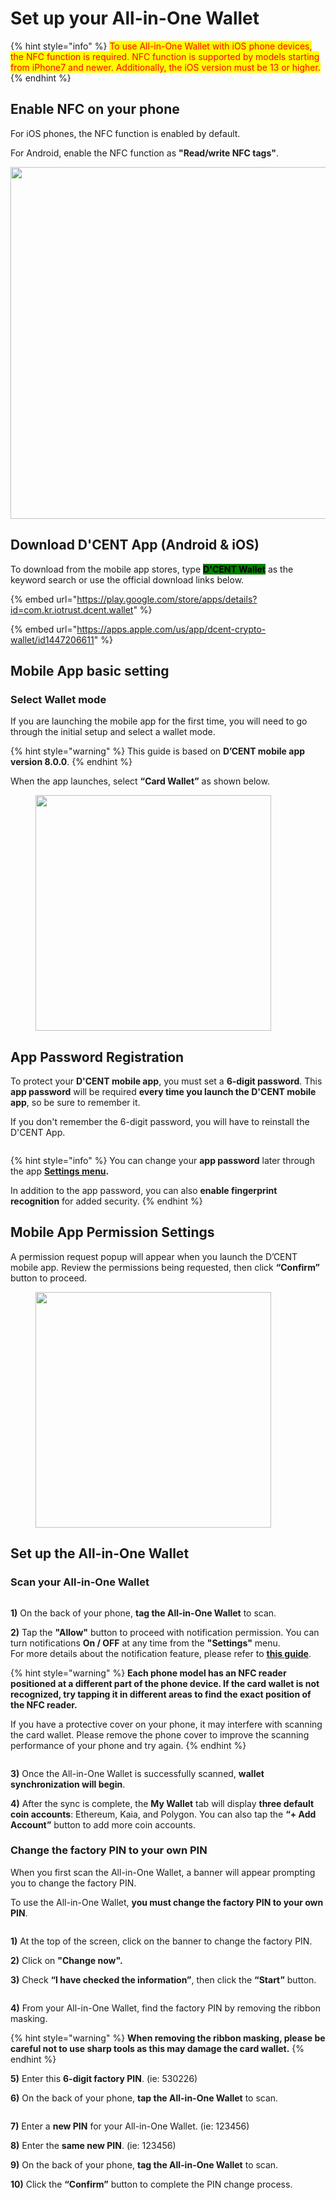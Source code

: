 # Set up your All-in-One Wallet

{% hint style="info" %}
<mark style="color:red;">To use All-in-One Wallet with iOS phone devices, the NFC function is required. NFC function is supported by models starting from iPhone7 and newer. Additionally, the iOS version must be 13 or higher.</mark>&#x20;
{% endhint %}

## Enable NFC on your phone

For iOS phones, the NFC function is enabled by default.&#x20;

For Android, enable the NFC function as **"Read/write NFC tags"**.

<div align="left"><img src="../../.gitbook/assets/NFC-eng.png" alt="" width="563"></div>

## Download D'CENT App (Android & iOS) <a href="#download-app" id="download-app"></a>

To download from the mobile app stores, type <mark style="background-color:green;">**D'CENT Wallet**</mark> as the keyword search or use the official download links below.

{% embed url="https://play.google.com/store/apps/details?id=com.kr.iotrust.dcent.wallet" %}

{% embed url="https://apps.apple.com/us/app/dcent-crypto-wallet/id1447206611" %}

## Mobile App basic setting

### Select Wallet mode

If you are launching the mobile app for the first time, you will need to go through the initial setup and select a wallet mode.

{% hint style="warning" %}
This guide is based on **D’CENT mobile app version 8.0.0**.
{% endhint %}

When the app launches, select **“Card Wallet”** as shown below.

<div align="left"><figure><img src="../../.gitbook/assets/Card-01.png" alt="" width="377"><figcaption></figcaption></figure></div>

## **App Password Registration**

To protect your **D'CENT mobile app**, you must set a **6-digit password**. This **app password** will be required **every time you launch the D'CENT mobile app**, so be sure to remember it.

If you don't remember the 6-digit password, you will have to reinstall the D'CENT App.

<div align="left"><figure><img src="../../.gitbook/assets/Card-02 (1).png" alt=""><figcaption></figcaption></figure></div>

{% hint style="info" %}
You can change your **app password** later through the app [**Settings menu**](https://userguide.dcentwallet.com/mobile-app/mobile-app-setting-menu)**.**&#x20;

In addition to the app password, you can also **enable fingerprint recognition** for added security.
{% endhint %}

## **Mobile App Permission Settings** <a href="#mobile-app-permission-settings" id="mobile-app-permission-settings"></a>

A permission request popup will appear when you launch the D’CENT mobile app. Review the permissions being requested, then click **“Confirm”** button to proceed.

<div align="left"><figure><img src="../../.gitbook/assets/Card-03.png" alt="" width="377"><figcaption></figcaption></figure></div>

## Set up the All-in-One Wallet

### Scan your All-in-One Wallet

<div align="left"><figure><img src="../../.gitbook/assets/Card-04.png" alt=""><figcaption></figcaption></figure></div>

**1)** On the back of your phone, **tag the All-in-One Wallet** to scan.

**2)** Tap the **"Allow"** button to proceed with notification permission. You can turn notifications **On / OFF** at any time from the **"Settings"** menu.\
For more details about the notification feature, please refer to [**this guide**](https://userguide.dcentwallet.com/mobile-app/mobile-app-setting-menu#notification).

{% hint style="warning" %}
**Each phone model has an NFC reader positioned at a different part of the phone device. If the card wallet is not recognized, try tapping it in different areas to find the exact position of the NFC reader.**

If you have a protective cover on your phone, it may interfere with scanning the card wallet. Please remove the phone cover to improve the scanning performance of your phone and try again.&#x20;
{% endhint %}

<div align="left"><figure><img src="../../.gitbook/assets/Card-05.png" alt=""><figcaption></figcaption></figure></div>

**3)** Once the All-in-One Wallet is successfully scanned, **wallet synchronization will begin**.

**4)** After the sync is complete, the **My Wallet** tab will display **three default coin accounts**: Ethereum, Kaia, and Polygon. You can also tap the **“+ Add Account”** button to add more coin accounts.

### Change the factory PIN to your own PIN

When you first scan the All-in-One Wallet, a banner will appear prompting you to change the factory PIN.

To use the All-in-One Wallet, **you must change the factory PIN to your own PIN**.

<div align="left"><figure><img src="../../.gitbook/assets/Card-06.png" alt=""><figcaption></figcaption></figure></div>

**1)** At the top of the screen, click on the banner to change the factory PIN.

**2)** Click on **"Change now".**

**3)** Check **“I have checked the information”**, then click the **“Start”** button.

<div align="left"><figure><img src="../../.gitbook/assets/Card-07.png" alt=""><figcaption></figcaption></figure></div>

**4)** From your All-in-One Wallet, find the factory PIN by removing the ribbon masking.

{% hint style="warning" %}
**When removing the ribbon masking, please be careful not to use sharp tools as this may damage the card wallet.**
{% endhint %}

**5)** Enter this **6-digit factory PIN**. (ie: 530226)

**6)** On the back of your phone, **tap the All-in-One Wallet** to scan.

<div align="left"><figure><img src="../../.gitbook/assets/Card-08.png" alt=""><figcaption></figcaption></figure></div>

**7)** Enter a **new PIN** for your All-in-One Wallet. (ie: 123456)

**8)** Enter the **same new PIN**. (ie: 123456)

**9)** On the back of your phone, **tag the All-in-One Wallet** to scan.

**10)** Click the **“Confirm”** button to complete the PIN change process.

